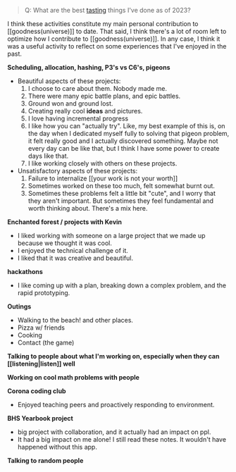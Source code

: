 > Q: What are the best [tasting](https://jzhao.xyz/posts/aesthetics-and-taste) things I've done as of 2023? 

I think these activities constitute my main personal contribution to [[goodness(universe)]] to date. That said, I think there's a lot of room left to optimize how I contribute to [[goodness(universe)]]. In any case, I think it was a useful activity to reflect on some experiences that I've enjoyed in the past.

**Scheduling, allocation, hashing, P3's vs C6's, pigeons**
-  Beautiful aspects of these projects:
	1. I choose to care about them. Nobody made me. 
	2. There were many epic battle plans, and epic battles.
	3. Ground won and ground lost. 
	4. Creating really cool **ideas** and pictures. 
	5. I love having incremental progress
	7. I like how you can "actually try". Like, my best example of this is, on the day when I dedicated myself fully to solving that pigeon problem, it felt really good and I actually discovered something. Maybe not every day can be like that, but I think I have some power to create days like that. 
	8. I like working closely with others on these projects. 
- Unsatisfactory aspects of these projects: 
	1. Failure to internalize [[your work is not your worth]]
	2. Sometimes worked on these too much, felt somewhat burnt out. 
	3. Sometimes these problems felt a little bit "cute", and I worry that they aren't important. But sometimes they feel fundamental and worth thinking about. There's a mix here. 

**Enchanted forest / projects with Kevin**
- I liked working with someone on a large project that we made up because we thought it was cool. 
- I enjoyed the technical challenge of it. 
- I liked that it was creative and beautiful. 

**hackathons**
- I like coming up with a plan, breaking down a complex problem, and the rapid prototyping. 

**Outings**
- Walking to the beach! and other places.
- Pizza w/ friends
- Cooking
- Contact (the game)

**Talking to people about what I'm working on, especially when they can [[listening|listen]] well** 

**Working on cool math problems with people**

**Corona coding club**
- Enjoyed teaching peers and proactively responding to environment.

**BHS Yearbook project**
- big project with collaboration, and it actually had an impact on ppl. 
- It had a big impact on me alone! I still read these notes. It wouldn't have happened without this app. 

**Talking to random people**

